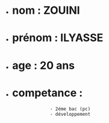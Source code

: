 - # nom : ZOUINI
- # prénom : ILYASSE
- # age : 20 ans
- # competance :      
                    - 2éme bac (pc)
                    - développement
                    
